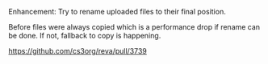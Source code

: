 Enhancement: Try to rename uploaded files to their final position.

Before files were always copied which is a performance drop if rename can be done. If not, fallback to copy is happening.

https://github.com/cs3org/reva/pull/3739

